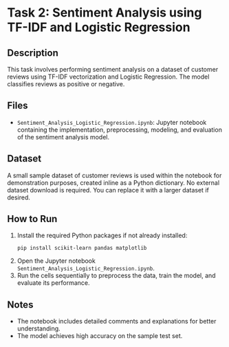 # Task 2: Sentiment Analysis using TF-IDF and Logistic Regression

## Description
This task involves performing sentiment analysis on a dataset of customer reviews using TF-IDF vectorization and Logistic Regression. The model classifies reviews as positive or negative.

## Files
- `Sentiment_Analysis_Logistic_Regression.ipynb`: Jupyter notebook containing the implementation, preprocessing, modeling, and evaluation of the sentiment analysis model.

## Dataset
A small sample dataset of customer reviews is used within the notebook for demonstration purposes, created inline as a Python dictionary. No external dataset download is required. You can replace it with a larger dataset if desired.

## How to Run
1. Install the required Python packages if not already installed:
   ```
   pip install scikit-learn pandas matplotlib
   ```
2. Open the Jupyter notebook `Sentiment_Analysis_Logistic_Regression.ipynb`.
3. Run the cells sequentially to preprocess the data, train the model, and evaluate its performance.

## Notes
- The notebook includes detailed comments and explanations for better understanding.
- The model achieves high accuracy on the sample test set.
